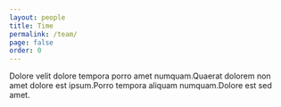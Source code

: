 ```yaml
---
layout: people
title: Time
permalink: /team/
page: false
order: 0
---
```

Dolore velit dolore tempora porro amet numquam.Quaerat dolorem non amet dolore est ipsum.Porro tempora aliquam numquam.Dolore est sed amet.